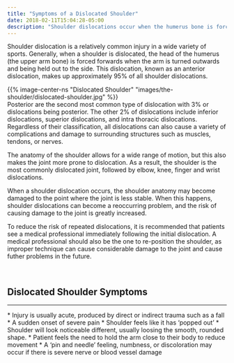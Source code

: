 ```yaml
---
title: "Symptoms of a Dislocated Shoulder"
date: 2018-02-11T15:04:28-05:00
description: "Shoulder dislocations occur when the humerus bone is forced out of place. This may cause additional damage to the shoulder and requires professional treatment"
---
```


Shoulder dislocation is a relatively common injury in a wide variety of sports. 
Generally, when a shoulder is dislocated, the head of the humerus (the upper arm bone) is 
forced forwards when the arm is turned outwards and being held out to the side. This 
dislocation, known as an anterior dislocation, makes up approximately 95% of all shoulder 
dislocations.

{{% image-center-ns "Dislocated Shoulder" "images/the-shoulder/dislocated-shoulder.jpg" %}}
<br>
Posterior are the second most common type of dislocation with 3% or dislocations being 
posterior. The other 2% of dislocations include inferior dislocations, superior dislocations, and intra thoracic dislocations. Regardless of their classification, all dislocations can also cause a variety 
of complications and damage to surrounding structures such as muscles, tendons, or nerves. 

The anatomy of the shoulder allows for a wide range of motion, but this also makes the joint more prone to dislocation. As a result, the shoulder is the most commonly dislocated joint, followed by elbow, knee, finger and wrist dislocations.

When a shoulder dislocation occurs, the shoulder anatomy may become damaged to the point where the joint is less stable. When this happens, shoulder dislocations can become a reoccurring problem, and the risk of causing damage to the joint is greatly increased. 

To reduce the risk of repeated dislocations, it is recommended that patients see a medical professional immediately following the initial dislocation. A medical professional should also be the one to re-position the shoulder, as improper technique can cause considerable damage to the joint and cause futher problems in the future. 

<br>

## Dislocated Shoulder Symptoms
<hr>
* Injury is usually acute, produced by direct or indirect trauma such as a fall
* A sudden onset of severe pain
* Shoulder feels like it has ‘popped out’
* Shoulder will look noticeable different, usually loosing the smooth, rounded shape.
* Patient feels the need to hold the arm close to their body to reduce movement
* A ‘pin and needle’ feeling, numbness, or discoloration may occur if there is severe nerve or blood vessel damage